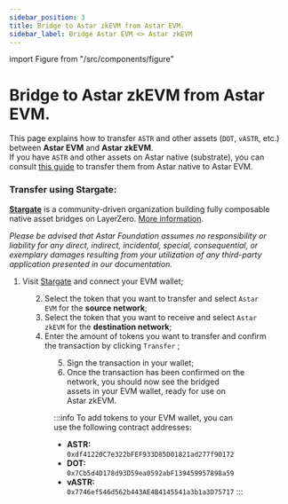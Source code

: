 ```yaml
---
sidebar_position: 3
title: Bridge to Astar zkEVM from Astar EVM.
sidebar_label: Bridge Astar EVM <> Astar zkEVM
---
```


import Figure from "/src/components/figure"

# Bridge to Astar zkEVM from Astar EVM.

This page explains how to transfer `ASTR` and other assets (`DOT`, `vASTR`, etc.) between **Astar EVM** and **Astar zkEVM**.  
If you have `ASTR` and other assets on Astar native (substrate), you can consult [this guide](/docs/use/manage-assets/transfer-tokens#sending-astrsdn-to-astar-evm-from-astar-native-or-any-tokens-in-the-account) to transfer them from Astar native to Astar EVM.

### Transfer using Stargate:

**[Stargate](https://stargate.finance/transfer)** is a community-driven organization building fully composable native asset bridges on LayerZero. [More information](https://stargateprotocol.gitbook.io/stargate/v/user-docs).

*Please be advised that Astar Foundation assumes no responsibility or liability for any direct, indirect, incidental, special, consequential, or exemplary damages resulting from your utilization of any third-party application presented in our documentation.*

1. Visit [Stargate](https://stargate.finance/transfer) and connect your EVM wallet;

<Figure src={require('/docs/use/zkevm-guides/img/Stargate_1.png').default} width="70%" />

2. Select the token that you want to transfer and select `Astar EVM` for the **source network**;
3. Select the token that you want to receive and select `Astar zkEVM` for the **destination network**;
4. Enter the amount of tokens you want to transfer and confirm the transaction by clicking `Transfer` ;

<Figure src={require('/docs/use/zkevm-guides/img/Stargate_2.png').default} width="70%" />

5. Sign the transaction in your wallet;
6. Once the transaction has been confirmed on the network, you should now see the bridged assets in your EVM wallet, ready for use on Astar zkEVM.

:::info
To add tokens to your EVM wallet, you can use the following contract addresses:
- **ASTR:** `0xdf41220C7e322bFEF933D85D01821ad277f90172`
- **DOT:** `0x7Cb5d4D178d93D59ea0592abF139459957898a59`
- **vASTR:** `0x7746ef546d562b443AE4B4145541a3b1a3D75717`
:::